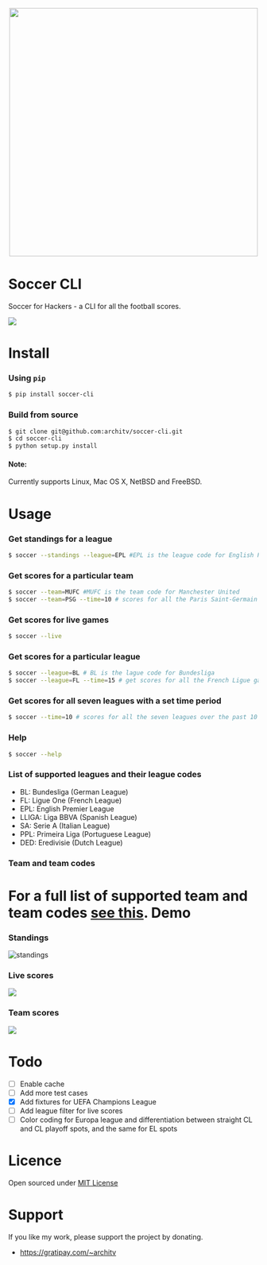 <p align="center">
  <img src="http://i.imgur.com/F9zuexe.jpg" width="500px" />
</p>

Soccer CLI
=====

Soccer for Hackers - a CLI for all the football scores. 

![](http://i.imgur.com/9QbcUrj.gif)

Install
=====

### Using `pip`

```bash
$ pip install soccer-cli
````

### Build from source

```bash
$ git clone git@github.com:architv/soccer-cli.git
$ cd soccer-cli
$ python setup.py install
```

#### Note:
Currently supports Linux, Mac OS X, NetBSD and FreeBSD.

Usage
====

### Get standings for a league

```bash
$ soccer --standings --league=EPL #EPL is the league code for English Premier League
```

### Get scores for a particular team

```bash
$ soccer --team=MUFC #MUFC is the team code for Manchester United
$ soccer --team=PSG --time=10 # scores for all the Paris Saint-Germain games over the past 10 days
```

### Get scores for live games

```bash
$ soccer --live
```

### Get scores for a particular league

```bash
$ soccer --league=BL # BL is the lague code for Bundesliga
$ soccer --league=FL --time=15 # get scores for all the French Ligue games over the apst 15 days
```

### Get scores for all seven leagues with a set time period

```bash
$ soccer --time=10 # scores for all the seven leagues over the past 10 days
```

### Help
```bash
$ soccer --help
```
### List of supported leagues and their league codes

- BL: Bundesliga (German League)
- FL: Ligue One (French League)
- EPL: English Premier League
- LLIGA: Liga BBVA (Spanish League)
- SA: Serie A  (Italian League)
- PPL: Primeira Liga (Portuguese League)
- DED: Eredivisie (Dutch League)

### Team and team codes

For a full list of supported team and team codes [see this](teamcodes.json).
Demo
====

### Standings
![standings](http://i.imgur.com/NURexbN.gif)

### Live scores
![](http://i.imgur.com/EX9GMAM.gif)

### Team scores
![](http://i.imgur.com/QfvH8QL.png)

Todo
====
- [ ] Enable cache
- [ ] Add more test cases
- [x] Add fixtures for UEFA Champions League
- [ ] Add league filter for live scores
- [ ] Color coding for Europa league and differentiation between straight CL and CL playoff spots, and the same for EL spots

Licence
====
Open sourced under [MIT License](LICENSE)

Support
====
If you like my work, please support the project by donating.

- https://gratipay.com/~architv

